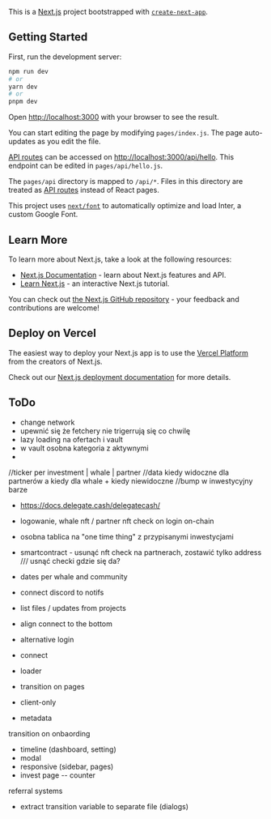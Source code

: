 This is a [Next.js](https://nextjs.org/) project bootstrapped with [`create-next-app`](https://github.com/vercel/next.js/tree/canary/packages/create-next-app).

## Getting Started

First, run the development server:

```bash
npm run dev
# or
yarn dev
# or
pnpm dev
```

Open [http://localhost:3000](http://localhost:3000) with your browser to see the result.

You can start editing the page by modifying `pages/index.js`. The page auto-updates as you edit the file.

[API routes](https://nextjs.org/docs/api-routes/introduction) can be accessed on [http://localhost:3000/api/hello](http://localhost:3000/api/hello). This endpoint can be edited in `pages/api/hello.js`.

The `pages/api` directory is mapped to `/api/*`. Files in this directory are treated as [API routes](https://nextjs.org/docs/api-routes/introduction) instead of React pages.

This project uses [`next/font`](https://nextjs.org/docs/basic-features/font-optimization) to automatically optimize and load Inter, a custom Google Font.

## Learn More

To learn more about Next.js, take a look at the following resources:

- [Next.js Documentation](https://nextjs.org/docs) - learn about Next.js features and API.
- [Learn Next.js](https://nextjs.org/learn) - an interactive Next.js tutorial.

You can check out [the Next.js GitHub repository](https://github.com/vercel/next.js/) - your feedback and contributions are welcome!

## Deploy on Vercel

The easiest way to deploy your Next.js app is to use the [Vercel Platform](https://vercel.com/new?utm_medium=default-template&filter=next.js&utm_source=create-next-app&utm_campaign=create-next-app-readme) from the creators of Next.js.

Check out our [Next.js deployment documentation](https://nextjs.org/docs/deployment) for more details.


## ToDo

- change network
- upewnić się że fetchery nie trigerrują się co chwilę
- lazy loading na ofertach i vault
- w vault osobna kategoria z aktywnymi 
- 

//ticker per investment | whale | partner
//data kiedy widoczne dla partnerów a kiedy dla whale + kiedy niewidoczne
//bump w inwestycyjny barze

- https://docs.delegate.cash/delegatecash/
- logowanie, whale nft / partner nft check on login on-chain
- osobna tablica na "one time thing" z przypisanymi inwestycjami
- smartcontract - usunąć nft check na partnerach, zostawić tylko address /// usnąć checki gdzie się da?
- dates per whale and community


- connect discord to notifs
- list files / updates from projects
- align connect to the bottom
- alternative login
- connect
- loader
- transition on pages
- client-only
- metadata

transition on onbaording


- timeline (dashboard, setting)
- modal
- responsive (sidebar, pages)
- invest page
  -- counter


referral systems

- extract transition variable to separate file (dialogs)

